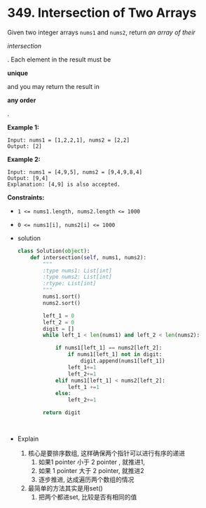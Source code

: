 # 349. Intersection of Two Arrays

Given two integer arrays `nums1` and `nums2`, return *an array of their*

*intersection*

. Each element in the result must be

**unique**

and you may return the result in

**any order**

.

**Example 1:**

```
Input: nums1 = [1,2,2,1], nums2 = [2,2]
Output: [2]

```

**Example 2:**

```
Input: nums1 = [4,9,5], nums2 = [9,4,9,8,4]
Output: [9,4]
Explanation: [4,9] is also accepted.

```

**Constraints:**

- `1 <= nums1.length, nums2.length <= 1000`
- `0 <= nums1[i], nums2[i] <= 1000`

- solution
    
    ```python
    class Solution(object):
        def intersection(self, nums1, nums2):
            """
            :type nums1: List[int]
            :type nums2: List[int]
            :rtype: List[int]
            """
            nums1.sort()
            nums2.sort()
    
            left_1 = 0
            left_2 = 0
            digit = []
            while left_1 < len(nums1) and left_2 < len(nums2):
    
                if nums1[left_1] == nums2[left_2]:
                    if nums1[left_1] not in digit:
                        digit.append(nums1[left_1])
                    left_1+=1
                    left_2+=1
                elif nums1[left_1] < nums2[left_2]:
                    left_1 +=1
                else:
                    left_2+=1
    
            return digit
    
                
    ```
    
- Explain
    1. 核心是要排序数组, 这样确保两个指针可以进行有序的递进
        1. 如果1 pointer 小于 2 pointer , 就推进1,
        2. 如果 1 pointer 大于 2 pointer, 就推进2
        3. 逐步推进, 达成遍历两个数组的情况
    2. 最简单的方法其实是用set()
        1. 把两个都进set, 比较是否有相同的值